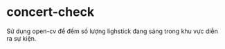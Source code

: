# concert-check

Sử dụng open-cv để đếm số lượng lighstick đang sáng trong khu vực diễn ra sự kiện.
